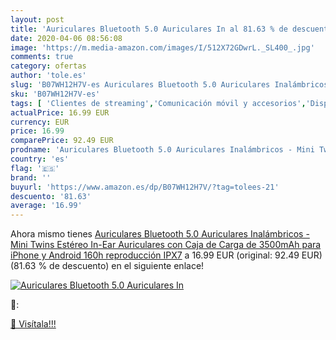 ```yaml
---
layout: post
title: 'Auriculares Bluetooth 5.0 Auriculares In al 81.63 % de descuento'
date: 2020-04-06 08:56:08
image: 'https://m.media-amazon.com/images/I/512X72GDwrL._SL400_.jpg'
comments: true
category: ofertas
author: 'tole.es'
slug: 'B07WH12H7V-es Auriculares Bluetooth 5.0 Auriculares Inalámbricos - Mini...'
sku: 'B07WH12H7V-es'
tags: [ 'Clientes de streaming','Comunicación móvil y accesorios','Dispositivos para el streaming','Electrónica','Equipos de audio y Hi-Fi','Informática','Móviles','Móviles y smartphones libres','Smartwatches','Tablets','Tecnología para vestir','android', ]
actualPrice: 16.99 EUR
currency: EUR
price: 16.99
comparePrice: 92.49 EUR
prodname: 'Auriculares Bluetooth 5.0 Auriculares Inalámbricos - Mini Twins Estéreo In-Ear Auriculares con Caja de Carga de 3500mAh para iPhone y Android  160h reproducción  IPX7'
country: 'es'
flag: '🇪🇸'
brand: ''
buyurl: 'https://www.amazon.es/dp/B07WH12H7V/?tag=tolees-21'
descuento: '81.63'
average: '16.99'
---
```


Ahora mismo tienes [Auriculares Bluetooth 5.0 Auriculares Inalámbricos - Mini Twins Estéreo In-Ear Auriculares con Caja de Carga de 3500mAh para iPhone y Android  160h reproducción  IPX7](https://www.amazon.es/dp/B07WH12H7V/?tag=tolees-21) a 16.99 EUR (original: 92.49 EUR) (81.63 %  de descuento) en el siguiente enlace!

[![Auriculares Bluetooth 5.0 Auriculares In](https://m.media-amazon.com/images/I/512X72GDwrL._SL400_.jpg)](https://www.amazon.es/dp/B07WH12H7V/?tag=tolees-21)

🔎:


[🛒 Visítala!!!](https://www.amazon.es/dp/B07WH12H7V/?tag=tolees-21)

